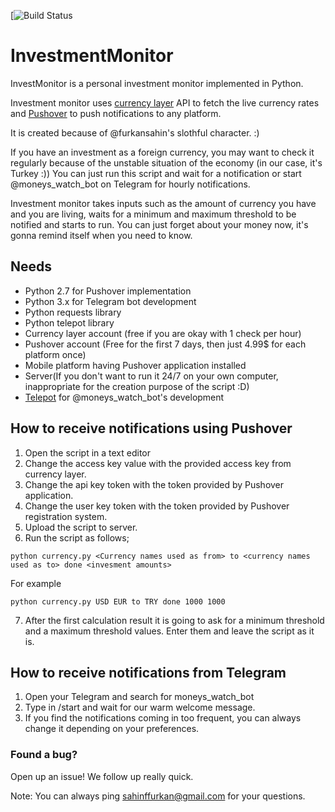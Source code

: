 [![Build Status](https://travis-ci.org/furkansahin/InvestmentMonitor.svg?branch=master)

# InvestmentMonitor
InvestMonitor is a personal investment monitor implemented in Python.

Investment monitor uses [currency layer](http://currencylayer.com) API to fetch the live currency rates and [Pushover](https://pushover.net) to push notifications to any platform. 

It is created because of @furkansahin's slothful character. :)

If you have an investment as a foreign currency, you may want to check it regularly because of the unstable situation of the economy (in our case, it's Turkey :)) You can just run this script and wait for a notification or start @moneys_watch_bot on Telegram for hourly notifications.

Investment monitor takes inputs such as the amount of currency you have and you are living, waits for a minimum and maximum threshold to be notified and starts to run. You can just forget about your money now, it's gonna remind itself when you need to know.

## Needs
* Python 2.7 for Pushover implementation
* Python 3.x for Telegram bot development
 * Python requests library
 * Python telepot library
* Currency layer account (free if you are okay with 1 check per hour)
* Pushover account (Free for the first 7 days, then just 4.99$ for each platform once)
* Mobile platform having Pushover application installed
* Server(If you don't want to run it 24/7 on your own computer, inappropriate for the creation purpose of the script :D)
* [Telepot](http://telepot.readthedocs.io/en/latest/) for @moneys_watch_bot's development

## How to receive notifications using Pushover
1. Open the script in a text editor
2. Change the access key value with the provided access key from currency layer.
3. Change the api key token with the token provided by Pushover application.
4. Change the user key token with the token provided by Pushover registration system.
5. Upload the script to server.
6. Run the script as follows;

  ```
  python currency.py <Currency names used as from> to <currency names used as to> done <invesment amounts>
  ```
  
  For example
  
  ```
  python currency.py USD EUR to TRY done 1000 1000
  ```
  
7. After the first calculation result it is going to ask for a minimum threshold and a maximum threshold values. Enter them and leave the script as it is.

## How to receive notifications from Telegram
1. Open your Telegram and search for moneys_watch_bot
2. Type in /start and wait for our warm welcome message.
3. If you find the notifications coming in too frequent, you can always change it depending on your preferences.

### Found a bug?
Open up an issue! We follow up really quick.

Note: You can always ping sahinffurkan@gmail.com for your questions.
